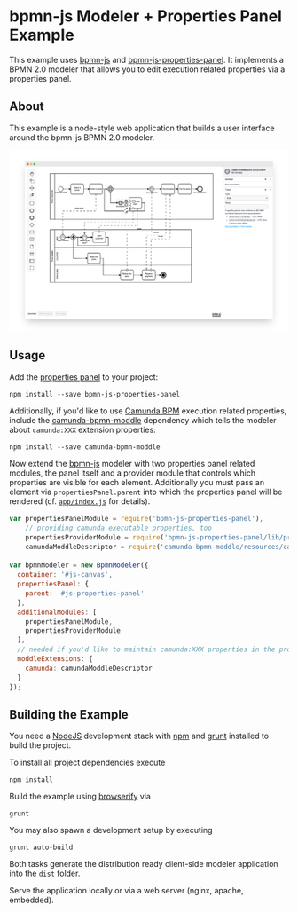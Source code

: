 # bpmn-js Modeler + Properties Panel Example

This example uses [bpmn-js](https://github.com/bpmn-io/bpmn-js) and [bpmn-js-properties-panel](https://github.com/bpmn-io/bpmn-js-properties-panel). It implements a BPMN 2.0 modeler that allows you to edit execution related properties via a properties panel.


## About

This example is a node-style web application that builds a user interface around the bpmn-js BPMN 2.0 modeler.

![demo application screenshot](https://raw.githubusercontent.com/bpmn-io/bpmn-js-examples/master/properties-panel/docs/screenshot.png "Screenshot of the modeler + properties panel example")


## Usage

Add the [properties panel](https://github.com/bpmn-io/bpmn-js-properties-panel) to your project:

```
npm install --save bpmn-js-properties-panel
```

Additionally, if you'd like to use [Camunda BPM](https://camunda.org) execution related properties, include the [camunda-bpmn-moddle](https://github.com/camunda/camunda-bpmn-moddle) dependency which tells the modeler about `camunda:XXX` extension properties:

```
npm install --save camunda-bpmn-moddle
```

Now extend the [bpmn-js](https://github.com/bpmn-io/bpmn-js) modeler with two properties panel related modules, the panel itself and a provider module that controls which properties are visible for each element. Additionally you must pass an element via `propertiesPanel.parent` into which the properties panel will be rendered (cf. [`app/index.js`](https://github.com/bpmn-io/bpmn-js-examples/blob/master/properties-panel/app/index.js#L16) for details).

```javascript
var propertiesPanelModule = require('bpmn-js-properties-panel'),
    // providing camunda executable properties, too
    propertiesProviderModule = require('bpmn-js-properties-panel/lib/provider/camunda'),
    camundaModdleDescriptor = require('camunda-bpmn-moddle/resources/camunda');

var bpmnModeler = new BpmnModeler({
  container: '#js-canvas',
  propertiesPanel: {
    parent: '#js-properties-panel'
  },
  additionalModules: [
    propertiesPanelModule,
    propertiesProviderModule
  ],
  // needed if you'd like to maintain camunda:XXX properties in the properties panel
  moddleExtensions: {
    camunda: camundaModdleDescriptor
  }
});
```


## Building the Example

You need a [NodeJS](http://nodejs.org) development stack with [npm](https://npmjs.org) and [grunt](http://gruntjs.com) installed to build the project.

To install all project dependencies execute

```
npm install
```

Build the example using [browserify](http://browserify.org) via

```
grunt
```

You may also spawn a development setup by executing

```
grunt auto-build
```

Both tasks generate the distribution ready client-side modeler application into the `dist` folder.

Serve the application locally or via a web server (nginx, apache, embedded).
